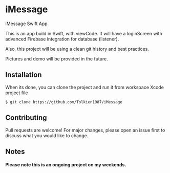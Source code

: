 # iMessage
iMessage Swift App


 This is an app build in Swift, with viewCode. It will have a loginScreen with advanced Firebase integration for database (listener).

 Also, this project will be using a clean git history and best practices.

 Pictures and demo will be provided in the future.

## Installation

When its done, you can clone the project and run it from workspace Xcode project file

```
$ git clone https://github.com/Tolkien1987/iMessage

```

## Contributing

Pull requests are welcome! For major changes, please open an issue first to discuss what you would like to change.

## Notes

#### Please note this is an ongoing project on my weekends.


